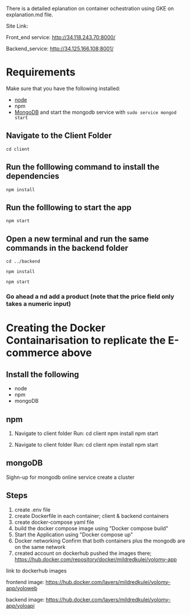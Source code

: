 
There is a detailed eplanation on container ochestration using GKE on explanation.md file.

Site Link:

Front_end service: http://34.118.243.70:8000/

Backend_service:  http://34.125.166.108:8001/





# Requirements
Make sure that you have the following installed:
- [node](https://www.digitalocean.com/community/tutorials/how-to-install-node-js-on-ubuntu-18-04) 
- npm 
- [MongoDB](https://docs.mongodb.com/manual/tutorial/install-mongodb-on-ubuntu/) and start the mongodb service with `sudo service mongod start`

## Navigate to the Client Folder 
 `cd client`

## Run the folllowing command to install the dependencies 
 `npm install`

## Run the folllowing to start the app
 `npm start`

## Open a new terminal and run the same commands in the backend folder
 `cd ../backend`

 `npm install`

 `npm start`

 ### Go ahead a nd add a product (note that the price field only takes a numeric input)
 
# Creating the Docker Containarisation to replicate the E-commerce above

 ## Install the following
* node
* npm
* mongoDB

## npm
1. Navigate to client folder
Run:
cd client
npm install
npm start

2. Navigate to client folder
Run:
cd client
npm install
npm start

## mongoDB
Sighn-up for mongodb online service
create a cluster

## Steps
1. create .env file
2. create Dockerfile in each container; client & backend containers
3. create docker-compose yaml file
4. build the docker compose image
 using "Docker compose build"
5. Start the Application
 using "Docker compose up"
6. Docker networking
Confirm that both containers plus the mongodb are on the same network
7. created account on dockerhub
pushed the images there; https://hub.docker.com/repository/docker/mildredkulei/yolomy-app

link to dockerhub images

frontend image: https://hub.docker.com/layers/mildredkulei/yolomy-app/yoloweb

backend image: https://hub.docker.com/layers/mildredkulei/yolomy-app/yoloapi